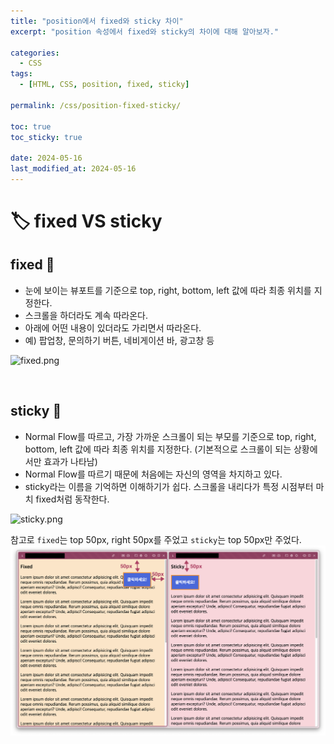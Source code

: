 ```yaml
---
title: "position에서 fixed와 sticky 차이"
excerpt: "position 속성에서 fixed와 sticky의 차이에 대해 알아보자."

categories:
  - CSS
tags:
  - [HTML, CSS, position, fixed, sticky]

permalink: /css/position-fixed-sticky/

toc: true
toc_sticky: true

date: 2024-05-16
last_modified_at: 2024-05-16
---
```


# 🏷️ fixed VS sticky

## fixed 🔩

- 눈에 보이는 뷰포트를 기준으로 top, right, bottom, left 값에 따라 최종 위치를 지정한다.
- 스크롤을 하더라도 계속 따라온다.
- 아래에 어떤 내용이 있더라도 가리면서 따라온다.
- 예) 팝업창, 문의하기 버튼, 네비게이션 바, 광고창 등

![fixed.png](https://github.com/Yooniverse42/Yooniverse42.github.io/blob/main/assets/images/posts_img/categories02-css/001-02-fixed.gif?raw=true)

<br>

## sticky 🔖

- Normal Flow를 따르고, 가장 가까운 스크롤이 되는 부모를 기준으로 top, right, bottom, left 값에 따라 최종 위치를 지정한다. (기본적으로 스크롤이 되는 상황에서만 효과가 나타남)
- Normal Flow를 따르기 때문에 처음에는 자신의 영역을 차지하고 있다.
- sticky라는 이름을 기억하면 이해하기가 쉽다. 스크롤을 내리다가 특정 시점부터 마치 fixed처럼 동작한다.

![sticky.png](https://github.com/Yooniverse42/Yooniverse42.github.io/blob/main/assets/images/posts_img/categories02-css/001-03-sticky.gif?raw=true)

참고로 `fixed`는 top 50px, right 50px를 주었고 `sticky`는 top 50px만 주었다.
![fixed+sticky](https://github.com/Yooniverse42/Yooniverse42.github.io/blob/main/assets/images/posts_img/categories02-css/001-01-fixed-sticky.png?raw=true)
